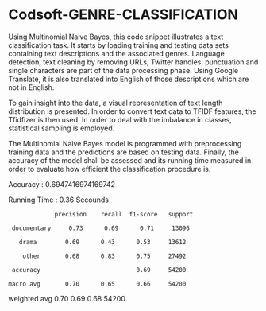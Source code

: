 # Codsoft-GENRE-CLASSIFICATION
Using Multinomial Naive Bayes, this code snippet illustrates a text classification task. It starts by loading training and testing data sets containing text descriptions and the associated genres. Language detection, text cleaning by removing URLs, Twitter handles, punctuation and single characters are part of the data processing phase. Using Google Translate, it is also translated into English of those descriptions which are not in English.

To gain insight into the data, a visual representation of text length distribution is presented. In order to convert text data to TFIDF features, the Tfidfizer is then used. In order to deal with the imbalance in classes, statistical sampling is employed. 

The Multinomial Naive Bayes model is programmed with preprocessing training data and the predictions are based on testing data. Finally, the accuracy of the model shall be assessed and its running time measured in order to evaluate how efficient the classification procedure is.

Accuracy : 0.6947416974169742         

Running Time :  0.36 Secounds

                 precision    recall  f1-score   support

     documentary     0.73      0.69      0.71     13096
 
       drama        0.69      0.43      0.53     13612
       
        other       0.68      0.83      0.75     27492
        
     accuracy                           0.69     54200
     
    macro avg       0.70      0.65      0.66     54200
    
 weighted avg       0.70      0.69      0.68     54200
